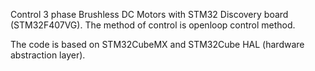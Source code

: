 
Control 3 phase Brushless DC Motors with STM32 Discovery board (STM32F407VG). The method of control is openloop control method.

The code is based on STM32CubeMX and STM32Cube HAL (hardware abstraction layer).
